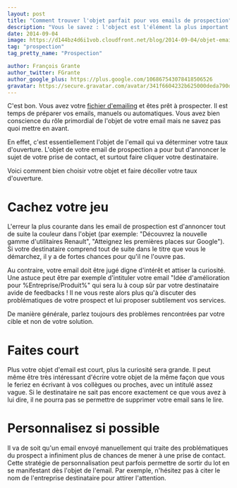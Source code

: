 ```yaml
---
layout: post
title: "Comment trouver l'objet parfait pour vos emails de prospection"
description: "Vous le savez : l'object est l'élément la plus important dans vos emails. Voici comment écrire vos objets pour une efficacité optimale."
date: 2014-09-04
image: https://d144bz4d6i1vob.cloudfront.net/blog/2014-09-04/objet-email-prospection.jpg
tag: "prospection"
tag_pretty_name: "Prospection"

author: François Grante
author_twitter: FGrante
author_google_plus: https://plus.google.com/106867543078418506526
gravatar: https://secure.gravatar.com/avatar/341f6604232b625000deda790d8d39cd?d=mm&s=30&r=G
---
```


C'est bon. Vous avez votre <a href="http://www.mesprospects.net/">fichier d'emailing</a> et êtes prêt à prospecter. Il est temps de préparer vos emails, manuels ou automatiques. Vous avez bien conscience du rôle primordial de l'objet de votre email mais ne savez pas quoi mettre en avant.

En effet, c'est essentiellement l'objet de l'email qui va déterminer votre taux d'ouverture. L'objet de votre email de prospection a pour but d'annoncer le sujet de votre prise de contact, et surtout faire cliquer votre destinataire.

Voici comment bien choisir votre objet et faire décoller votre taux d'ouverture.

# Cachez votre jeu

L'erreur la plus courante dans les email de prospection est d'annoncer tout de suite la couleur dans l'objet (par exemple: "Découvrez la nouvelle gamme d'utilitaires Renault", "Atteignez les premières places sur Google"). Si votre destinataire comprend tout de suite dans le titre que vous le démarchez, il y a de fortes chances pour qu'il ne l'ouvre pas.

Au contraire, votre email doit être jugé digne d'intérêt et attiser la curiosité. Une astuce peut être par exemple d'intituler votre email "Idée d'amélioration pour %Entreprise/Produit%" qui sera lu à coup sûr par votre destinataire avide de feedbacks ! Il ne vous reste alors plus qu'à discuter des problématiques de votre prospect et lui proposer subtilement vos services.

De manière générale, parlez toujours des problèmes rencontrées par votre cible et non de votre solution.

# Faites court

Plus votre objet d'email est court, plus la curiosité sera grande. Il peut même être très intéressant d'écrire votre objet de la même façon que vous le feriez en écrivant à vos collègues ou proches, avec un intitulé assez vague. Si le destinataire ne sait pas encore exactement ce que vous avez à lui dire, il ne pourra pas se permettre de supprimer votre email sans le lire.

# Personnalisez si possible

Il va de soit qu'un email envoyé manuellement qui traite des problématiques du prospect a infiniment plus de chances de mener à une prise de contact. Cette stratégie de personnalisation peut parfois permettre de sortir du lot en se manifestant dès l'objet de l'email. Par exemple, n'hésitez pas à citer le nom de l'entreprise destinataire pour attirer l'attention.

